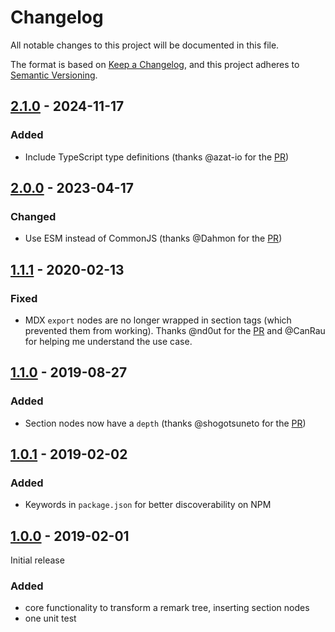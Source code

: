 # Changelog
All notable changes to this project will be documented in this file.

The format is based on [Keep a Changelog](https://keepachangelog.com/en/1.0.0/),
and this project adheres to [Semantic Versioning](https://semver.org/spec/v2.0.0.html).

## [2.1.0] - 2024-11-17
### Added
- Include TypeScript type definitions (thanks @azat-io for the [PR](https://github.com/jake-low/remark-sectionize/pull/14))

## [2.0.0] - 2023-04-17
### Changed
- Use ESM instead of CommonJS (thanks @Dahmon for the [PR](https://github.com/jake-low/remark-sectionize/pull/12))

## [1.1.1] - 2020-02-13
### Fixed
- MDX `export` nodes are no longer wrapped in section tags (which prevented them from working). Thanks @nd0ut for the [PR](https://github.com/jake-low/remark-sectionize/pull/2) and @CanRau for helping me understand the use case.

## [1.1.0] - 2019-08-27
### Added
- Section nodes now have a `depth` (thanks @shogotsuneto for the [PR](https://github.com/jake-low/remark-sectionize/pull/1))

## [1.0.1] - 2019-02-02
### Added
- Keywords in `package.json` for better discoverability on NPM

## [1.0.0] - 2019-02-01

Initial release

### Added
- core functionality to transform a remark tree, inserting section nodes
- one unit test

[Unreleased]: https://github.com/jake-low/remark-sectionize/compare/v2.1.0...HEAD
[2.1.0]: https://github.com/jake-low/remark-sectionize/compare/v2.0.0...v2.1.0
[2.0.0]: https://github.com/jake-low/remark-sectionize/compare/v1.1.0...v2.0.0
[1.1.1]: https://github.com/jake-low/remark-sectionize/compare/v1.1.0...v1.1.1
[1.1.0]: https://github.com/jake-low/remark-sectionize/compare/v1.0.1...v1.1.0
[1.0.1]: https://github.com/jake-low/remark-sectionize/compare/v1.0.0...v1.0.1
[1.0.0]: https://github.com/jake-low/remark-sectionize/releases/tag/v1.0.0
